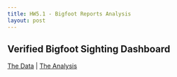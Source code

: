 ```yaml
---
title: HW5.1 - Bigfoot Reports Analysis
layout: post
---
```


## Verified Bigfoot Sighting Dashboard

[The Data](https://raw.githubusercontent.com/UIUC-iSchool-DataViz/is445_data/main/bfro_reports_fall2022.csv) | 
[The Analysis](https://github.com/yourusername/your-repo/blob/main/hw5.1_analysis.ipynb)

<div id="dashboard"></div>
<div id="error" style="color:red; margin:20px 0"></div>

<script src="https://cdn.jsdelivr.net/npm/vega@5"></script>
<script src="https://cdn.jsdelivr.net/npm/vega-lite@5"></script>
<script src="https://cdn.jsdelivr.net/npm/vega-embed@6"></script>

<script>
vegaEmbed('#dashboard', 'bfro_dashboard.json')
  .catch(error => {
    document.getElementById('error').innerHTML = `
      <h3>Error Loading Visualization</h3>
      <p>${error.message}</p>
      <p>Verify:</p>
      <ul>
        <li>JSON file exists at: bfro_dashboard.json</li>
        <li>Data range: 1960-2022</li>
        <li>State names match US map data</li>
      </ul>
    `;
  });
</script>